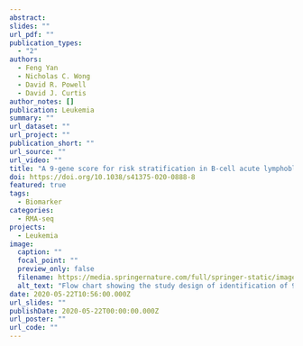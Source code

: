 ```yaml
---
abstract: 
slides: ""
url_pdf: ""
publication_types:
  - "2"
authors:
  - Feng Yan
  - Nicholas C. Wong
  - David R. Powell
  - David J. Curtis
author_notes: []
publication: Leukemia
summary: ""
url_dataset: ""
url_project: ""
publication_short: ""
url_source: ""
url_video: ""
title: "A 9-gene score for risk stratification in B-cell acute lymphoblastic leukemia"
doi: https://doi.org/10.1038/s41375-020-0888-8
featured: true
tags:
  - Biomarker
categories:
  - RMA-seq
projects:
  - Leukemia
image:
  caption: ""
  focal_point: ""
  preview_only: false
  filename: https://media.springernature.com/full/springer-static/image/art%3A10.1038%2Fs41375-020-0888-8/MediaObjects/41375_2020_888_Fig1_HTML.png?as=webp
  alt_text: "Flow chart showing the study design of identification of 9-gene LRC score and validation in independent datasets."
date: 2020-05-22T10:56:00.000Z
url_slides: ""
publishDate: 2020-05-22T00:00:00.000Z
url_poster: ""
url_code: ""
---
```

